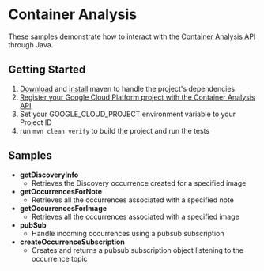 # Container Analysis
These samples demonstrate how to interact with the [Container Analysis API](https://cloud-dot-devsite.googleplex.com/container-analysis/api/reference/rest/) through Java.

 
## Getting Started


1.  [Download](https://maven.apache.org/download.cgi) and [install](https://maven.apache.org/install.html)  maven to handle the project's dependencies
2. [Register your Google Cloud Platform project with the Container Analysis API]((https://console.cloud.google.com/flows/enableapi?apiid=containeranalysis.googleapis.com))
3. Set your GOOGLE_CLOUD_PROJECT environment variable to your Project ID
4. run `mvn clean verify` to build the project and run the tests

## Samples
- **getDiscoveryInfo**
	- Retrieves the Discovery occurrence created for a specified image
- **getOccurrencesForNote**
	- Retrieves all the occurrences associated with a specified note
- **getOccurrencesForImage**
	- Retrieves all the occurrences associated with a specified image
- **pubSub**
	- Handle incoming occurrences using a pubsub subscription
- **createOccurrenceSubscription**
	- Creates and returns a pubsub subscription object listening to the occurrence topic

